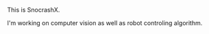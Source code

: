 This is SnocrashX.

I'm working on computer vision as well as robot controling algorithm.



<!--
- 👋 Hi, I’m @SnocrashX
- 👀 I’m interested in ...
- 🌱 I’m currently learning ...
- 💞️ I’m looking to collaborate on ...
- 📫 How to reach me ...
--->


<!---
SnocrashX/SnocrashX is a ✨ special ✨ repository because its `README.md` (this file) appears on your GitHub profile.
You can click the Preview link to take a look at your changes.
--->
